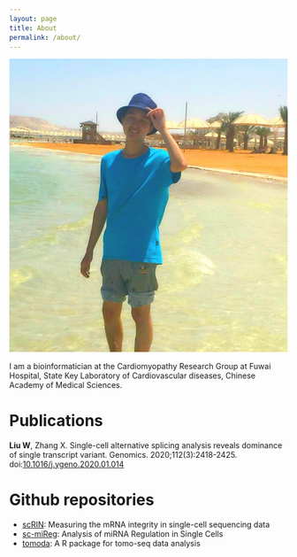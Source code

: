 ```yaml
---
layout: page
title: About
permalink: /about/
---
```


![photo][PHOTO]

I am a bioinformatician at the Cardiomyopathy Research Group at Fuwai Hospital, State Key Laboratory of Cardiovascular diseases, Chinese Academy of Medical Sciences.

# Publications
**Liu W**, Zhang X. Single-cell alternative splicing analysis reveals dominance of single transcript variant. Genomics. 2020;112(3):2418-2425. doi:[10.1016/j.ygeno.2020.01.014](https://doi.org/10.1016/j.ygeno.2020.01.014)

# Github repositories
* [scRIN][SCRIN]: Measuring the mRNA integrity in single-cell sequencing data
* [sc-miReg][SC-MIREG]: Analysis of miRNA Regulation in Single Cells
* [tomoda][TOMODA]: A R package for tomo-seq data analysis

[PHOTO]: /img/photo.jpg
[SCRIN]: https://github.com/liuwd15/scRIN
[SC-MIREG]: https://github.com/liuwd15/sc-mireg/
[TOMODA]: https://github.com/liuwd15/tomoda/